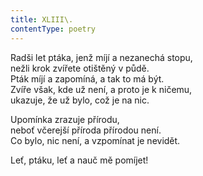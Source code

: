 ```yaml
---
title: XLIII\.
contentType: poetry
---
```


<section>

Radši let ptáka, jenž míjí a nezanechá stopu,  
nežli krok zvířete otištěný v půdě.  
Pták míjí a zapomíná, a tak to má být.  
Zvíře však, kde už není, a proto je k ničemu,  
ukazuje, že už bylo, což je na nic.

</section>

<section>

Upomínka zrazuje přírodu,  
neboť včerejší příroda přírodou není.  
Co bylo, nic není, a vzpomínat je nevidět.

</section>

<section>

Leť, ptáku, leť a nauč mě pomíjet!

</section>
